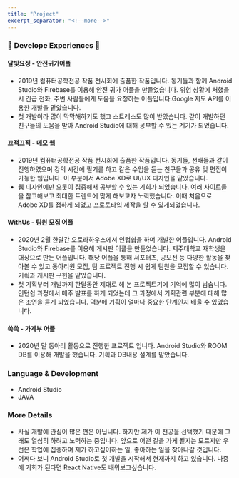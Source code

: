```yaml
---
title: "Project"
excerpt_separator: "<!--more-->"
---
```


### 🌼 Develope Experiences 🌼

#### 달빛요정 - 안전귀가어플

- 2019년 컴퓨터공학전공 작품 전시회에 출품한 작품입니다. 동기들과 함께 Android Studio와 Firebase를 이용해 안전 귀가 어플을 만들었습니다. 위험 상황에 처했을 시 긴급 전화, 주변 사람들에게 도움을 요청하는 어플입니다.Google 지도 API를 이용한 개발을 맡았습니다.
-   첫 개발이라 많이 막막해하기도 했고 스트레스도 많이 받았습니다. 같이 개발하던 친구들의 도움을 받아 Android Studio에 대해 공부할 수 있는 계기가 되었습니다.



#### 끄적끄적 - 메모 웹

- 2019년 컴퓨터공학전공 작품 전시회에 출품한 작품입니다. 동기들, 선배들과 같이 진행하였으며 강의 시간에 필기를 하고 같은 수업을 듣는 친구들과 공유 및 편집이 가능한 웹입니다. 이 부분에서 Adobe XD로 UI/UX 디자인을 맡았습니다.
- 웹 디자인에만 오롯이 집중해서 공부할 수 있는 기회가 되었습니다. 여러 사이트들을 참고해보고 최대한 트렌드에 맞게 해보고자 노력했습니다. 이때 처음으로 Adobe XD를 접하게 되었고 프로토타입 제작을 할 수 있게되었습니다.



#### WithUs - 팀원 모집 어플

- 2020년 2월 한달간 오로라하우스에서 인텁쉽을 하며 개발한 어플입니다. Android Studio와 Firebase를 이용해 게시판 어플을 만들었습니다. 제주대학교 재학생을 대상으로 만든 어플입니다. 해당 어플을 통해 서포터즈, 공모전 등 다양한 활동을 찾아볼 수 있고 동아리원 모집, 팀 프로젝트 진행 시 쉽게 팀원을 모집할 수 있습니다. 기획과 게시판 구현을 맡았습니다.
- 첫 기획부터 개발까지 한달동안 제대로 해 본 프로젝트기에 기억에 많이 남습니다. 인턴쉽 과정에서 매주 발표를 하게 되었는데 그 과정에서 기획관련 부분에 대해 많은 조언을 듣게 되었습니다.  덕분에 기획이 얼마나 중요한 단계인지 배울 수 있었습니다.



#### 쑥쑥 - 가계부 어플

- 2020년 말 동아리 활동으로 진행한 프로젝트 입니다. Android Studio와 ROOM DB를 이용해 개발을 했습니다. 기획과 DB내용 설계를 맡았습니다.



### Language & Development

- Android Studio
- JAVA



### More Details

- 사실 개발에 관심이 많은 편은 아닙니다. 하지만 제가 이 전공을 선택했기 때문에 그래도 열심히 하려고 노력하는 중입니다. 앞으로 어떤 길을 가게 될지는 모르지만 우선은 학업에 집중하며 제가 하고싶어하는 일, 좋아하는 일을 찾아나갈 것입니다. 
- 어쩌다 보니 Android Studio로 첫 개발을 시작해서 현재까지 하고 있습니다. 나중에 기회가 된다면 React Native도 배워보고싶습니다.